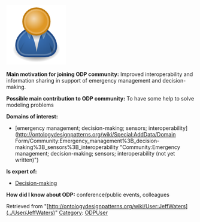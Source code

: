 [![Image:ODPUser.png](../images/a/a6/ODPUser.png)](../Image/ODPUser.png "Image:ODPUser.png")




  





__Main motivation for joining ODP community:__ Improved interoperability and information sharing in support of emergency management and decision-making.


__Possible main contribution to ODP community:__ To have some help to solve modeling problems


__Domains of interest:__



* [emergency management; decision-making; sensors; interoperability](http://ontologydesignpatterns.org/wiki/Special:AddData/Domain Form/Community:Emergency_management%3B_decision-making%3B_sensors%3B_interoperability "Community:Emergency management; decision-making; sensors; interoperability (not yet written)")


__Is expert of:__



* [Decision-making](../Community/Decision-making "Community:Decision-making")


__How did I know about ODP:__ conference/public events, colleagues






Retrieved from "[http://ontologydesignpatterns.org/wiki/User:JeffWaters](../User/JeffWaters)"
 [Category](http://ontologydesignpatterns.org/wiki/Special:Categories "Special:Categories"): [ODPUser](../Category/ODPUser "Category:ODPUser")